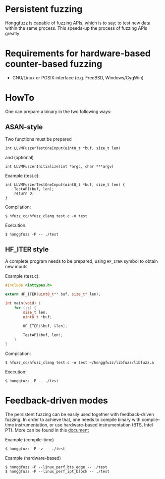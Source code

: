 # Persistent fuzzing #

Honggfuzz is capable of fuzzing APIs, which is to say; to test new data within the same process. This speeds-up the process of fuzzing APIs greatly

# Requirements for hardware-based counter-based fuzzing #
  * GNU/Linux or POSIX interface (e.g. FreeBSD, Windows/CygWin)

# HowTo #

One can prepare a binary in the two following ways:

## ASAN-style ##

Two functions must be prepared

```int LLVMFuzzerTestOneInput(uint8_t *buf, size_t len)```

and (optional)

```int LLVMFuzzerInitialize(int *argc, char ***argv)```

Example (test.c):
```
int LLVMFuzzerTestOneInput(uint8_t *buf, size_t len) {
	TestAPI(buf, len);
	return 0;
}
```

Compilation:
```
$ hfuzz_cc/hfuzz_clang test.c -o test
```

Execution:
```
$ honggfuzz -P -- ./test
```

## HF_ITER style ##

A complete program needs to be prepared, using ```HF_ITER``` symbol to obtain new inputs

Example (test.c):
```c
#include <inttypes.h>

extern HF_ITER(uint8_t** buf, size_t* len);

int main(void) {
	for (;;) {
		size_t len;
		uint8_t *buf;

		HF_ITER(&buf, &len);

		TestAPI(buf, len);
	}
}
```

Compilation:
```
$ hfuzz_cc/hfuzz_clang test.c -o test ~/honggfuzz/libfuzz/libfuzz.a
```

Execution:
```
$ honggfuzz -P -- ./test
```

# Feedback-driven modes #

The persistent fuzzing can be easily used together with feedback-driven fuzzing. In order to achieve that, one needs to compile binary with compile-time instrumentation, or use hardware-based instrumentation (BTS, Intel PT). More can be found in this [document](FeedbackDrivenFuzzing.md)

Example (compile-time)
```
$ honggfuzz -P -z -- ./test
```

Example (hardware-based)
```
$ honggfuzz -P --linux_perf_bts_edge -- ./test
$ honggfuzz -P --linux_perf_ipt_block -- ./test
```
